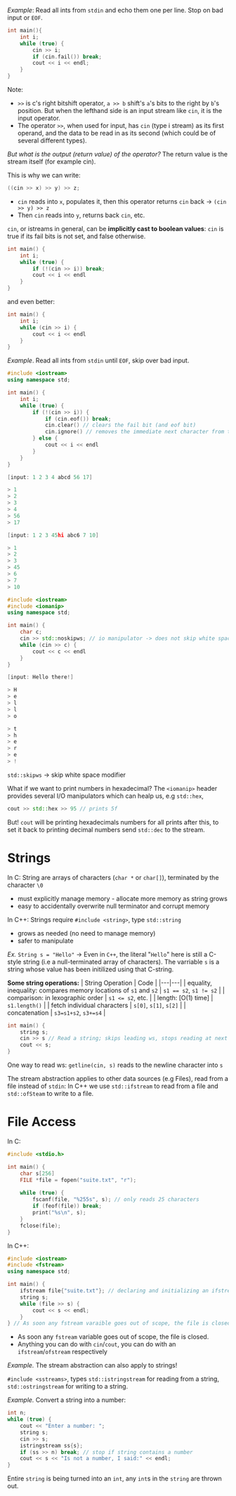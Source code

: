 *Example*: Read all ints from `stdin` and echo them one per line. Stop on bad input or `EOF`. 

~~~ c++
int main(){
	int i; 
	while (true) {
		cin >> i; 
		if (cin.fail()) break; 
		cout << i << endl; 
	}
}
~~~

Note: 
- `>>` is c's right bitshift operator, `a >> b` shift's `a`'s bits to the right by `b`'s position. But when the lefthand side is an input stream like `cin`, it is the input operator. 
- The operator `>>`, when used for input, has `cin` (type i stream) as its first operand, and the data to be read in as its second (which could be of several different types). 

*But what is the output (return value) of the operator?* The return value is the stream itself (for example cin).

This is why we can write: 
```c++
((cin >> x) >> y) >> z;
```

- `cin` reads into `x`, populates it, then this operator returns `cin` back -> `(cin >> y) >> z`
- Then `cin` reads into `y`, returns back `cin`, etc. 

`cin`, or istreams in general, can be **implicitly cast to boolean values**: `cin` is true if its fail bits is not set, and false otherwise. 

~~~c++
int main() {
	int i; 
	while (true) {
		if (!(cin >> i)) break; 
		cout << i << endl
	}
}
~~~

and even better: 

~~~c++
int main() {
	int i; 
	while (cin >> i) {
		cout << i << endl
	}
}
~~~

*Example*. Read all ints from `stdin` until `EOF`, skip over bad input. 

~~~c++
#include <iostream>
using namespace std;

int main() {
	int i; 
	while (true) {
		if (!(cin >> i)) { 
			if (cin.eof()) break; 
			cin.clear() // clears the fail bit (and eof bit) 
			cin.ignore() // removes the immediate next character from the stream
		} else {
			cout << i << endl
		}
	}
}

[input: 1 2 3 4 abcd 56 17]

> 1
> 2
> 3
> 4
> 56
> 17

[input: 1 2 3 45hi abc6 7 10]

> 1
> 2
> 3
> 45
> 6
> 7
> 10
~~~

~~~c++
#include <iostream>
#include <iomanip>
using namespace std;

int main() {
	char c; 
	cin >> std::noskipws; // io manipulator -> does not skip white space 
	while (cin >> c) {
		cout << c << endl
	}
}

[input: Hello there!]

> H 
> e
> l
> l
> o

> t
> h
> e
> r
> e
> !
~~~

`std::skipws` → skip white space modifier 

What if we want to print numbers in hexadecimal? The `<iomanip>` header provides several I/O manipulators which can healp us, e.g `std::hex`, 

~~~c++
cout >> std::hex >> 95 // prints 5f
~~~

But! `cout` will be printing hexadecimals numbers for all prints after this, to set it back to printing decimal numbers send `std::dec` to the stream.

# Strings 

In C: String are arrays of characters (`char *` or `char[]`), terminated by the character `\0`

- must explicitly manage memory - allocate more memory as string grows
- easy to accidentally overwrite null terminator and corrupt memory 

In C++: Strings require `#include <string>`, type `std::string`

- grows as needed (no need to manage memory) 
- safer to manipulate 

*Ex.* `String s = "Hello"` → Even in `C++`, the literal "`Hello`" here is still a C-style string (i.e a null-terminated array of characters). The varriable `s` is a string whose value has been initilized using that C-string. 

**Some string operations:** 
| String Operation | Code |
|---|---|
| equality, inequality: compares memory locations of `s1` and `s2` | `s1 == s2`, `s1 != s2` |
| comparison: in lexographic order | `s1 <= s2`, etc. |
| length: [O(1) time] | `s1.length()` |
| fetch individual characters | `s[0]`, `s[1]`, `s[2]` |
| concatenation | `s3=s1+s2`, `s3+=s4` |

~~~c++
int main() {
	string s; 
	cin >> s // Read a string; skips leading ws, stops reading at next ws (i.e read one word) 
	cout << s; 
}
~~~

One way to read ws: `getline(cin, s)` reads to the newline character into `s`

The stream abstraction applies to other data sources (e.g Files), read from a file instead of `stdin`: In C++ we use `std::ifstream` to read from a file and `std::ofSteam` to write to a file. 

# File Access 

In C: 

~~~c
#include <stdio.h>

int main() {
	char s[256]
	FILE *file = fopen("suite.txt", "r"); 
	
	while (true) {
		fscanf(file, "%255s", s); // only reads 25 characters 
		if (feof(file)) break; 
		print("%s\n", s); 
	}
	fclose(file); 
}
~~~

In C++: 

~~~c++
#include <iostream>
#include <fstream>
using namespace std; 

int main() {
	ifstream file{"suite.txt"}; // declaring and initializing an ifstream to open the file 
	string s; 
	while (file >> s) {
		cout << s << endl; 
	}
} // As soon any fstream varaible goes out of scope, the file is closed. 
~~~

- As soon any `fstream` variable goes out of scope, the file is closed. 
- Anything you can do with `cin`/`cout`, you can do with an `ifstream`/`ofstream` respectively

*Example.* The stream abstraction can also apply to strings!

`#include <sstreams>`, types `std::istringstream` for reading from a string, `std::ostringstream` for writing to a string. 

*Example.* Convert a string into a number: 

~~~c++
int n; 
while (true) {
	cout << "Enter a number: "; 
	string s; 
	cin >> s; 
	istringstream ss{s}; 
	if (ss >> n) break; // stop if string contains a number 
	cout << s << "Is not a number, I said:" << endl; 
}
~~~

Entire `string` is being turned into an `int`, any `int`s in the `string` are thrown out. 